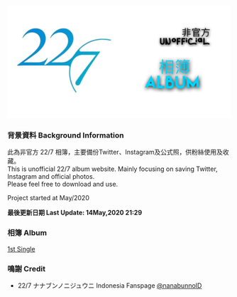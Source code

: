 ![227Main](Img/227Main.png)
### 背景資料 Background Information
此為非官方 22/7 相簿，主要備份Twitter、Instagram及公式照，供粉絲使用及收藏。<br>
This is unofficial 22/7 album website. Mainly focusing on saving Twitter, Instagram and official photos.<br>
Please feel free to download and use.

Project started at May/2020<br>

**最後更新日期 Last Update: 14May,2020 21:29**
### 相簿 Album
[1st Single](./1st%20Single/1st%20Single.md)


### 鳴謝 Credit
- 22/7 ナナブンノニジュウニ Indonesia Fanspage [@nanabunnoID](https://www.facebook.com/pg/nanabunnoID/)
